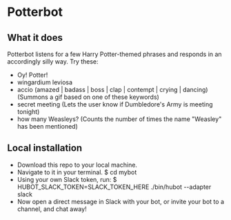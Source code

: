 # Potterbot

## What it does

Potterbot listens for a few Harry Potter-themed phrases and responds in an accordingly silly way. Try these:

- Oy! Potter!
- wingardium leviosa
- accio (amazed | badass | boss | clap | contempt | crying | dancing)
    (Summons a gif based on one of these keywords)
- secret meeting
    (Lets the user know if Dumbledore's Army is meeting tonight)
- how many Weasleys?
    (Counts the number of times the name "Weasley" has been mentioned)



## Local installation

- Download this repo to your local machine. 
- Navigate to it in your terminal.
    $ cd mybot
- Using your own Slack token, run:
    $ HUBOT_SLACK_TOKEN=SLACK_TOKEN_HERE ./bin/hubot --adapter slack
- Now open a direct message in Slack with your bot, or invite your bot to a channel, and chat away!
